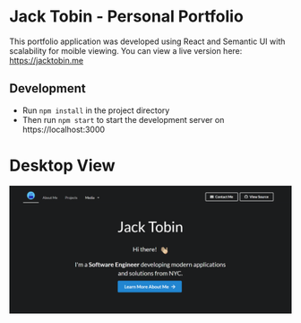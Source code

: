 # Jack Tobin - Personal Portfolio
This portfolio application was developed using React and Semantic UI with scalability for moible viewing.
You can view a live version here: https://jacktobin.me

## Development
- Run `npm install` in the project directory
- Then run `npm start` to start the development server on https://localhost:3000

# Desktop View
![alt text](https://raw.githubusercontent.com/jtobin321/personal-portfolio/master/screenshots/desktop-homepage-view.png)
